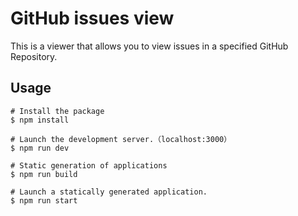 # GitHub issues view

This is a viewer that allows you to view issues in a specified GitHub Repository.

## Usage

```
# Install the package
$ npm install

# Launch the development server.（localhost:3000）
$ npm run dev

# Static generation of applications
$ npm run build

# Launch a statically generated application.
$ npm run start
```
